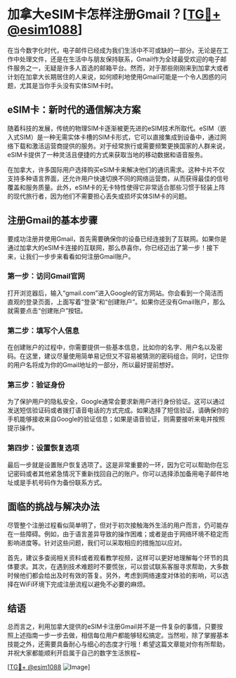 # 加拿大eSIM卡怎样注册Gmail？[[TG💪+ @esim1088](https://t.me/s/esim1088)]

在当今数字化时代，电子邮件已经成为我们生活中不可或缺的一部分。无论是在工作中处理文件，还是在生活中与朋友保持联系，Gmail作为全球最受欢迎的电子邮件服务之一，无疑是许多人首选的邮箱平台。然而，对于那些刚刚来到加拿大或者计划在加拿大长期居住的人来说，如何顺利地使用Gmail可能是一个令人困惑的问题，尤其是当你手头没有实体SIM卡时。

## eSIM卡：新时代的通信解决方案

随着科技的发展，传统的物理SIM卡逐渐被更先进的eSIM技术所取代。eSIM（嵌入式SIM）是一种无需实体卡槽的SIM卡形式，它可以直接集成到设备中，通过网络下载和激活运营商提供的服务。对于经常旅行或需要频繁更换国家的人群来说，eSIM卡提供了一种灵活且便捷的方式来获取当地的移动数据和语音服务。

在加拿大，许多国际用户选择购买eSIM卡来解决他们的通讯需求。这种卡片不仅支持多种语言界面，还允许用户快速切换不同的网络运营商，从而获得最佳的信号覆盖和服务质量。此外，eSIM卡的无卡特性使得它非常适合那些习惯于轻装上阵的现代旅行者，因为他们不需要担心丢失或损坏实体SIM卡的问题。

## 注册Gmail的基本步骤

要成功注册并使用Gmail，首先需要确保你的设备已经连接到了互联网。如果你是通过加拿大的eSIM卡连接的互联网，那么恭喜你，你已经迈出了第一步！接下来，让我们一步步来看看如何注册Gmail账户。

### 第一步：访问Gmail官网

打开浏览器后，输入“gmail.com”进入Google的官方网站。你会看到一个简洁而直观的登录页面，上面写着“登录”和“创建账户”。如果你还没有Gmail账户，那么就需要点击“创建账户”按钮。

### 第二步：填写个人信息

在创建账户的过程中，你需要提供一些基本信息，比如你的名字、用户名以及密码。在这里，建议尽量使用简单易记但又不容易被猜测的密码组合。同时，记住你的用户名将成为你的Gmail地址的一部分，所以最好提前想好。

### 第三步：验证身份

为了保护用户的隐私安全，Google通常会要求新用户进行身份验证。这可以通过发送短信验证码或者拨打语音电话的方式完成。如果选择了短信验证，请确保你的手机能够接收来自Google的验证信息；如果是语音验证，则需要接听来电并按照提示操作。

### 第四步：设置恢复选项

最后一步就是设置账户恢复选项了。这是非常重要的一环，因为它可以帮助你在忘记密码或者其他紧急情况下重新找回自己的账户。你可以选择添加备用电子邮件地址或是手机号码作为备份联系方式。

## 面临的挑战与解决办法

尽管整个注册过程看似简单明了，但对于初次接触海外生活的用户而言，仍可能存在一些障碍。例如，由于语言差异导致的操作困难；或者是由于网络环境不稳定而影响进度等。针对这些问题，我们可以采取相应的措施加以应对。

首先，建议多查阅相关资料或者观看教学视频，这样可以更好地理解每个环节的具体要求。其次，在遇到技术难题时不要慌张，可以尝试联系客服寻求帮助，大多数时候他们都会给出及时有效的答复。另外，考虑到网络速度对体验的影响，可以选择在WiFi环境下完成注册流程以避免不必要的麻烦。

## 结语

总而言之，利用加拿大提供的eSIM卡注册Gmail并不是一件复杂的事情，只要按照上述指南一步一步去做，相信每位用户都能够轻松搞定。当然啦，除了掌握基本技能之外，还需要具备耐心与细心的态度才行哦！希望这篇文章能对你有所帮助，并祝大家都能顺利开启属于自己的数字生活旅程~

[[TG💪+ @esim1088](https://t.me/s/esim1088) ![Image](https://i.postimg.cc/4NQfJmqS/Snipaste-2025-05-13-00-14-12.png)]